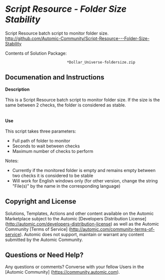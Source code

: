 *Script Resource - Folder Size Stability*
=============


Script Resource batch script to monitor folder size.
http://github.com/Automic-Community/Script-Resource---Folder-Size-Stability

<!-- List of attached files -->
Contents of Solution Package:

						
								*Dollar_Universe-foldersize.zip
								
						


Documenation and Instructions
---

<div class="ipsType_textblock ipsPad_half description_content"><strong class="bbc"><span>Description</span></strong><br />&nbsp;<br />This is a Script Resource batch script to monitor folder size. If the size is the same between 2 checks, the folder is considered as stable.<br />&nbsp;<br />&nbsp;<br /><span><strong class="bbc">Use</strong></span><br />&nbsp;<br />This script takes three parameters:
<ul class="bbcol decimal">
<li>Full path of folder to monitor</li>
<li>Seconds to wait between checks</li>
<li>Maximum number of checks to perform&nbsp;</li>
</ul>
<span class="bbc_underline">Notes</span>:
<ul class="bbc">
<li>Currently if the monitored folder is empty and remains empty between two checks it is considered to be stable</li>
<li>Will work for English windows only (for other version, change the string "File(s)" by the name in the corresponding language)</li>
</ul>
</div>

Copyright and License
---

Solutions, Templates, Actions and other content available on the Automic Marketplace subject to the Automic [Developers Distribution License] (http://automic.com/developers-distribution-license) as well as the Automic Community [Terms of Service] (http://automic.com/community-terms-of-service).
Automic does not support, maintain or warrant any content submitted by the Automic Community.



Questions or Need Help? 
---
Any questions or comments? Converse with your fellow Users in the [Automic Community] (https://community.automic.com).
